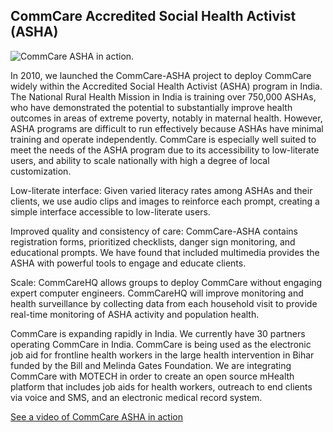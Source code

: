 ## CommCare Accredited Social Health Activist (ASHA)

![CommCare ASHA in action.](/images/users/asha/commcare-asha.jpg)

In 2010, we launched the CommCare-ASHA project to deploy CommCare widely within the Accredited Social Health Activist (ASHA) program in India. The National Rural Health Mission in India is training over 750,000 ASHAs, who have demonstrated the potential to substantially improve health outcomes in areas of extreme poverty, notably in maternal health. However, ASHA programs are difficult to run effectively because ASHAs have minimal training and operate independently. CommCare is especially well suited to meet the needs of the ASHA program due to its accessibility to low-literate users,  and ability to scale nationally with high a degree of local customization.

Low-literate interface: Given varied literacy rates among ASHAs and their clients, we use audio clips and images to reinforce each prompt, creating a simple interface accessible to low-literate users.

Improved quality and consistency of care: CommCare-ASHA contains registration forms, prioritized checklists, danger sign monitoring, and educational prompts. We have found that included multimedia provides the ASHA with powerful tools to engage and educate clients.

Scale: CommCareHQ allows groups to deploy CommCare without engaging expert computer engineers. CommCareHQ will improve monitoring and health surveillance by collecting data from each household visit to provide real-time monitoring of ASHA activity and population health. 

CommCare is expanding rapidly in India. We currently have 30 partners operating CommCare in India.  CommCare is being used as the electronic job aid for frontline health workers in the large health intervention in Bihar funded by the Bill and Melinda Gates Foundation. We are integrating CommCare with MOTECH in order to create an open source mHealth platform that includes job aids for health workers, outreach to end clients via voice and SMS, and an electronic medical record system.

[See a video of CommCare ASHA in action](http://www.vimeo.com/13818052)
